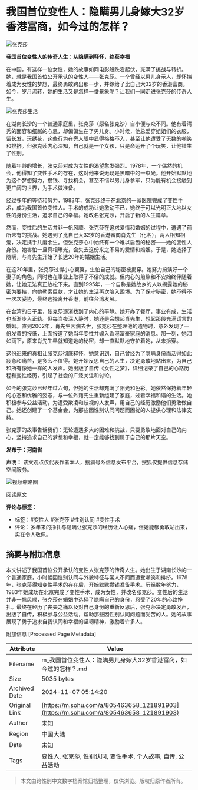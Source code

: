 # 我国首位变性人：隐瞒男儿身嫁大32岁香港富商，如今过的怎样？

![张克莎](//q3.itc.cn/q_70,c_lfill,w_60,h_60,g_face/images03/20241025/2bfc91bdc7744d55bf7e13ba125a218d.jpeg)

**我国首位变性人的传奇人生：从隐瞒到释怀，终获幸福**

在中国，有这样一位女性，她的故事如同电影般跌宕起伏，充满了挑战与转折。她，就是我国首位公开承认的变性人——张克莎。一个曾经以男儿身示人，却怀揣着成为女性的梦想，最终勇敢跨出那一步，并嫁给了比自己大32岁的香港富商。如今，岁月流转，她的生活又是怎样一番景象呢？让我们一同走进张克莎的传奇人生。

![张克莎生活](//q6.itc.cn/images01/20240901/dc0ae131416c47a28900a28e75f7b86a.png)

在湖南长沙的一个普通家庭里，张克莎（原名张克沙）自小便与众不同。他有着清秀的面容和细腻的心思，却偏偏生在了男儿身。小时候，他总爱穿姐姐们的衣服，留长发，玩绣花，这些行为在旁人眼中显得格格不入，甚至让他遭受了无数的嘲笑和排挤。但张克莎内心深知，自己就是一个女孩，只是命运开了个玩笑，让他错生了性别。

随着年龄的增长，张克莎对成为女性的渴望愈发强烈。1978年，一个偶然的机会，他得知了变性手术的存在，这对他来说无疑是黑暗中的一束光。他开始默默地为这个梦想努力，攒钱、寻找机会，甚至不惜以男儿身参军，只为能有机会接触到更广阔的世界，为手术做准备。

经过多年的等待和努力，1983年，张克莎终于在北京的一家医院完成了变性手术，成为我国首位变性人。手术的成功让她激动不已，她终于可以光明正大地以女性的身份生活，追求自己的幸福。她改名张克莎，开启了新的人生篇章。

然而，变性后的生活并非一帆风顺。张克莎在追求爱情和婚姻的过程中，遭遇了前所未有的挑战。她遇到了比自己大32岁的香港富商肖先生（化名），两人相知相爱，决定携手共度余生。但张克莎心中始终有一个难以启齿的秘密——她的变性人身份。她害怕一旦真相曝光，会失去这份来之不易的爱情和婚姻。于是，她选择了隐瞒，与肖先生开始了长达20年的婚姻生活。

在这20年里，张克莎过得小心翼翼，生怕自己的秘密被揭穿。她努力扮演好一个妻子的角色，同时也在事业上取得了不俗的成就。但内心的煎熬和不安始终伴随着她，让她无法真正放松下来。直到1995年，一个自称是她故乡的人以揭露她的秘密为要挟，向她勒索巨款，才让她的生活再次陷入困境。为了保守秘密，她不得不一次次妥协，最终选择离开香港，前往台湾发展。

在台湾的日子里，张克莎逐渐找到了内心的平静。她开办了餐厅，事业有成，生活也渐渐步入正轨。但每当夜深人静时，她还是会想起肖先生，想起那段充满谎言的婚姻。直到2002年，肖先生因病去世，张克莎在整理他的遗物时，意外发现了一份发黄的报纸，上面报道了她当年变性并嫁入香港富豪家庭的消息。那一刻，她泪如雨下，原来肖先生早就知道她的秘密，却一直默默地守护着她，从未拆穿。

这份迟来的真相让张克莎彻底释怀。她意识到，自己曾经为了隐瞒身份而活得如此疲惫和痛苦，是多么不值得。她开始反思自己的人生，决定勇敢地站出来，为自己和所有像她一样的人发声。她出版了自传《女性之梦》，详细记录了自己的心路历程和变性经历，引起了社会的广泛关注和讨论。

如今的张克莎已经年过六旬，但她的生活却充满了阳光和色彩。她依然保持着年轻的心态和优雅的姿态，与一位外籍先生重新组建了家庭，过着幸福和谐的生活。她积极参与公益活动，为遭受欺凌和歧视的人发声，用自己的经历激励他们勇敢做自己。她还创建了一个基金会，为那些因性别认同问题而困扰的人提供心理和法律支持。

张克莎的故事告诉我们：无论遭遇多大的困难和挑战，只要勇敢地面对自己的内心，坚持追求自己的梦想和幸福，就一定能够找到属于自己的那片天空。

**发布于：河南省**

**声明：** 该文观点仅代表作者本人，搜狐号系信息发布平台，搜狐仅提供信息存储空间服务。

![视频缩略图](https://1264568958.rsc.cdn77.org/publisher/contentvideos/cda7f0b7-7ef4-11ef-a2bd-7b1dcfa155d6/ca573f16-7ef4-11ef-a2bd-31efafe6dac6.jpg)

[阅读原文](https://m.sohu.com/a/805463658_121891903) 

**评论与标签：**
- 标签：#变性人 #张克莎 #性别认同 #变性手术
- 评论：多年来的挣扎与隐瞒让张克莎的经历让人心痛，但她能够勇敢站出来，实在令人敬佩。

## 摘要与附加信息

<!-- tcd_abstract -->
本文讲述了我国首位公开承认的变性人张克莎的传奇人生。她出生于湖南长沙的一个普通家庭，小时候因性别认同与外貌特征与常人不同而遭受嘲笑和排挤。1978年，张克莎得知变性手术的存在后，开始默默攒钱准备手术。历经数年努力，1983年她成功在北京完成了变性手术，成为女性，并改名张克莎。变性后的生活并非一帆风顺，张克莎在婚姻中选择了隐瞒自己的身份，忍受了20年的心路挣扎。最终在经历了丧夫之痛以及对自己身份的重新反思后，张克莎决定勇敢发声，出版了自传，积极参与公益活动，帮助那些因性别认同问题而受苦的人。她的故事展现了勇于追求自我认同和幸福的坚韧精神，激励着许多人。
<!-- tcd_abstract_end -->

附加信息 [Processed Page Metadata]

| Attribute       | Value                                  |
|-----------------|----------------------------------------|
| Filename        | m_我国首位变性人：隐瞒男儿身嫁大32岁香港富商，如今过的怎样？.md                             |
| Size            | 5035 bytes                           |
| Archived Date   | 2024-11-07 05:14:20                             |
| Original Link   | [https://m.sohu.com/a/805463658_121891903](https://m.sohu.com/a/805463658_121891903)                       |
| Author          | 未知                               |
| Region          | 中国大陆                               |
| Date            | 未知                                 |
| Tags            | 变性人, 张克莎, 性别认同, 变性手术, 个人故事, 自传, 公益活动                                 |
>
> 本文由跨性别中文数字档案馆归档整理，仅供浏览。版权归原作者所有。
>